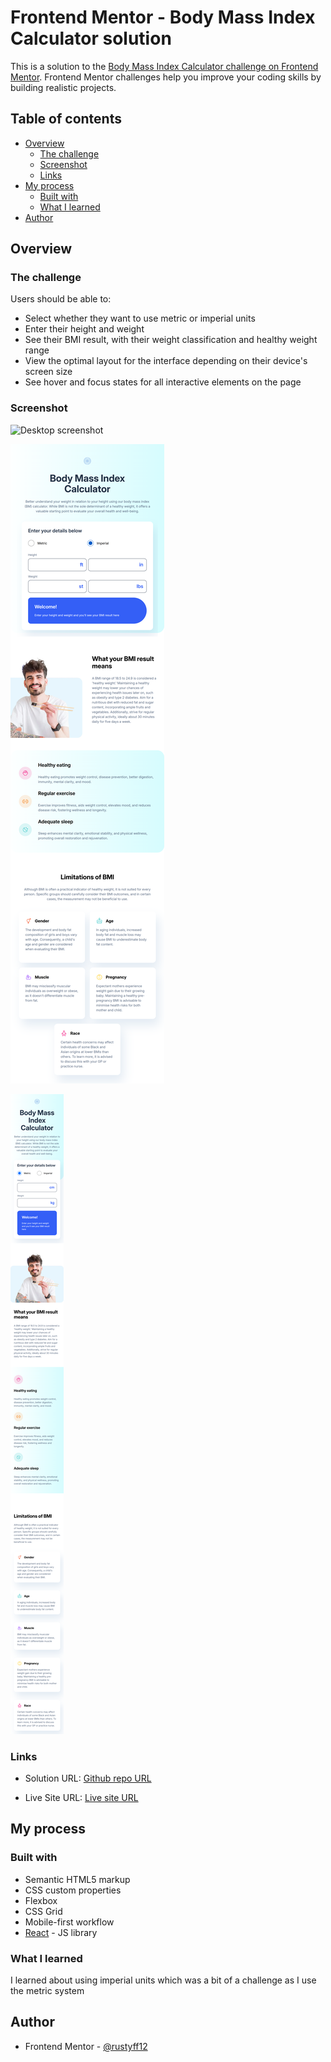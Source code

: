 # Frontend Mentor - Body Mass Index Calculator solution

This is a solution to the [Body Mass Index Calculator challenge on Frontend Mentor](https://www.frontendmentor.io/challenges/body-mass-index-calculator-brrBkfSz1T). Frontend Mentor challenges help you improve your coding skills by building realistic projects.

## Table of contents

- [Overview](#overview)
  - [The challenge](#the-challenge)
  - [Screenshot](#screenshot)
  - [Links](#links)
- [My process](#my-process)
  - [Built with](#built-with)
  - [What I learned](#what-i-learned)
- [Author](#author)

## Overview

### The challenge

Users should be able to:

- Select whether they want to use metric or imperial units
- Enter their height and weight
- See their BMI result, with their weight classification and healthy weight range
- View the optimal layout for the interface depending on their device's screen size
- See hover and focus states for all interactive elements on the page

### Screenshot

![Desktop screenshot](design/screenshots/desktop-screenshot.png)

![Tablet screenshot](design/screenshots/iPad-Mini-screenshot.png)

![Mobile screenshot](design/screenshots/iPhone-SE-screenshot.png)

### Links

- Solution URL: [Github repo URL](https://github.com/frontend-rustyff12/21-bmi-calculator)

- Live Site URL: [Live site URL](https://bmi-calculator-rustyff12.netlify.app/)

## My process

### Built with

- Semantic HTML5 markup
- CSS custom properties
- Flexbox
- CSS Grid
- Mobile-first workflow
- [React](https://reactjs.org/) - JS library

### What I learned

I learned about using imperial units which was a bit of a challenge as I use the metric system

## Author

- Frontend Mentor - [@rustyff12](https://www.frontendmentor.io/profile/rustyff12)

